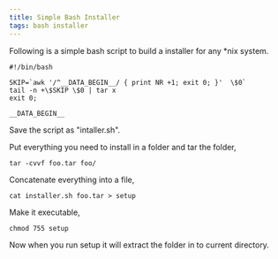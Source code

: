 ```yaml
---
title: Simple Bash Installer
tags: bash installer
---
```


Following is a simple bash script to build a installer for any *nix
system.

    #!/bin/bash

    SKIP=`awk '/^__DATA_BEGIN__/ { print NR +1; exit 0; }'  \$0`
    tail -n +\$SKIP \$0 | tar x
    exit 0;

    __DATA_BEGIN__

Save the script as "intaller.sh". 

Put everything you need to install in a folder and tar the folder,

    tar -cvvf foo.tar foo/

Concatenate everything into a file,

    cat installer.sh foo.tar > setup

Make it executable,

    chmod 755 setup

Now when you run setup it will extract the folder in to current
directory.
